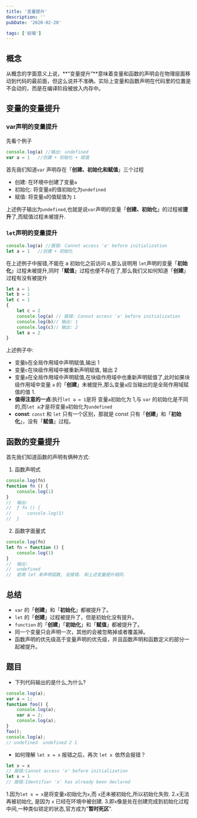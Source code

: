 ```yaml
---
title: '变量提升'
description: ''
pubDate: '2020-02-20'

tags: ['前端']
---
```



## 概念
从概念的字面意义上说，**“变量提升”**意味着变量和函数的声明会在物理层面移动到代码的最前面，但这么说并不准确。实际上变量和函数声明在代码里的位置是不会动的，而是在编译阶段被放入内存中。

##  变量的变量提升
### var声明的变量提升
先看个例子
```js
console.log(a) //输出: undefined
var a = 1   //创建 + 初始化 + 赋值
```
首先我们知道`var` 声明存在「**创建、初始化和赋值**」三个过程
- 创建: 在环境中创建了变量`a`
- 初始化: 将变量a的值初始化为`undefined`
- 赋值: 将变量`a`的值赋值为 `1`

上述例子输出为`undefined`,也就是说`var`声明的变量「**创建、初始化**」的过程被**提升**了,而赋值过程未被提升.
### `let`声明的变量提升
```js
console.log(a) //报错: Cannot access 'a' before initialization
let a = 1   //创建 + 初始化 
```
在上述例子中报错,不能在 a 初始化之前访问 a,那么说明用 `let`声明的变量「**初始化**」过程未被提升,同时「**赋值**」过程也便不存在了,那么我们又如何知道「**创建**」过程有没有被提升
```js
let a = 1
let b = 1
let c = 1
{
    let c = 2
    console.log(a) // 报错: Cannot access 'a' before initialization
    console.log(b)// 输出: 1
    console.log(c)// 输出: 2
    let a = 2   
}
```
上述例子中:
- 变量`b`在全局作用域中声明赋值,输出 1
- 变量`c`在块级作用域中被重新声明赋值, 输出 2
- 变量`a`在全局作用域中声明赋值,在块级作用域中也重新声明赋值了,此时如果块级作用域中变量 `a` 的「**创建**」未被提升,那么变量`a`应当输出的是全局作用域赋值的值 1.
- **值得注意的一点**:执行`let a = 1`是将 变量`a`初始化为 1,与 `var` 的初始化是不同的,而`let a`才是将变量`a`初始化为`undefined`
- **const**: `const` 和 `let` 只有一个区别，那就是 const 只有「**创建**」和「**初始化**」，没有「**赋值**」过程。
## 函数的变量提升
首先我们知道函数的声明有俩种方式:
1. 函数声明式
```js
console.log(fn)
function fn () {
    console.log(1)
}
//  输出:
//  ƒ fn () {
//      console.log(1)
//  }
```
2. 函数字面量式
```js
console.log(fn)
let fn = function () {
    console.log(1)
}
//  输出:
//  undefined
//  若用 let 来声明函数, 会报错. 和上述变量提升相同.
```
## 总结
- `var` 的「**创建**」和「**初始化**」都被提升了。
- `let` 的「**创建**」过程被提升了，但是初始化没有提升。
- `function` 的「**创建**」「**初始化**」和「**赋值**」都被提升了。
- 同一个变量只会声明一次，其他的会被忽略掉或者覆盖掉。
- 函数声明的优先级高于变量声明的优先级，并且函数声明和函数定义的部分一起被提升。

## 题目
- 下列代码输出的是什么,为什么?
```js
console.log(a);
var a = 1;
function foo() {
    console.log(a);
    var a = 2;
    console.log(a);
}
foo();
console.log(a);
// undefined  undefined 2 1
```
- 如何理解 `let x = x` 报错之后，再次 `let x `依然会报错？
```js
let x = x
// 报错:Cannot access 'x' before initialization
let x = 1
// 报错:Identifier 'x' has already been declared
```
1.因为`let x = x`是将变量`x`初始化为`x`,而 `x`还未被初始化,所以初始化失败.
2.`x`无法再被初始化, 是因为 `x` 已经在环境中被创建.
3.即`x`像是处在创建完成到初始化过程中间,一种类似锁定的状态,官方成为"**暂时死区**".



